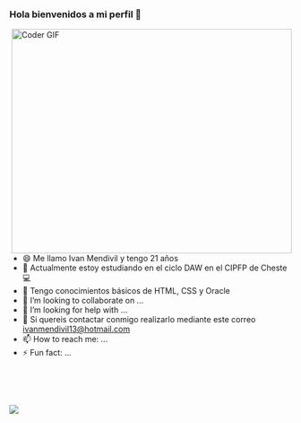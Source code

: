 ### Hola bienvenidos a mi perfil 👋

<img align="right" src="https://media.giphy.com/media/SWoSkN6DxTszqIKEqv/giphy.gif" alt="Coder GIF" width="500" height="400">

- 😄 Me llamo Ivan Mendivil y tengo 21 años
- 🔭 Actualmente estoy estudiando en el ciclo DAW en el CIPFP de Cheste💻
- 🎲 Tengo conocimientos básicos de HTML, CSS y Oracle
- 👯 I’m looking to collaborate on ...
- 🤔 I’m looking for help with ...
- 💬 Si quereis contactar conmigo realizarlo mediante este correo ivanmendivil13@hotmail.com
- 📫 How to reach me: ...
- ⚡ Fun fact: ...
<br>

<br><br>
<a href="https://github.com/ankitwarbhe">
  <img align="center" src="https://github-readme-stats.vercel.app/api/top-langs/?username=ankitwarbhe&theme=dark">
</a>
